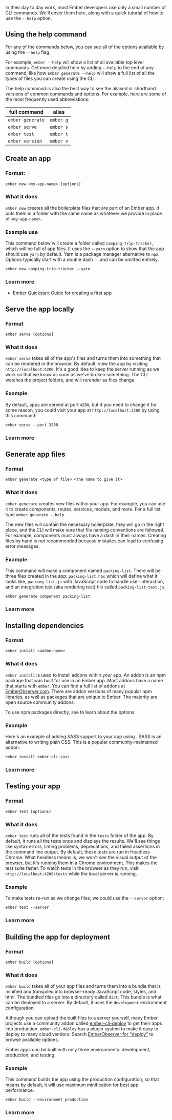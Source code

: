 In their day to day work, most Ember developers use only a small number of CLI commands.
We'll cover them here, along with a quick tutorial of how to use the `--help` option.

## Using the help command

For any of the commands below, you can see all of the options available by using the `--help` flag.

For example, `ember --help` will show a list of all available top level commands. Get more detailed help by adding `--help` to the end of any command, like how `ember generate --help` will show a full list of all the types of files you can create using the CLI.

The help command is also the best way to see the aliased or shorthand versions of common commands and options. For example, here are some of the most frequently used abbreviations:

| full command | alias |
|--------------|-------|
| `ember generate` | `ember g` |
| `ember serve`    | `ember s` |
| `ember test`     | `ember t` |
| `ember version`  | `ember v` |

<!-- SCREENSHOT -->

## Create an app

### Format:

```
ember new <my-app-name> [options]
```

### What it does

`ember new` creates all the boilerplate files that are part of an Ember app. It puts them in a folder with the same name as whatever we provide in place of `<my-app-name>`.

### Example use

This command below will create a folder called `camping-trip-tracker`, which will be full of app files. It uses the `--yarn` option to show that the app should use `yarn` by default. Yarn is a package manager alternative to `npm`. Options typically start with a double dash `--` and can be omitted entirely.

```
ember new camping-trip-tracker --yarn
```

### Learn more

- [Ember Quickstart Guide](https://guides.emberjs.com/release/getting-started/quick-start/) for creating a first app

## Serve the app locally

### Format

```
ember serve [options]
```

### What it does

`ember serve` takes all of the app's files and turns them into something that can be rendered in the browser. By default, view the app by visiting `http://localhost:4200`. It's a good idea to keep the server running as we work so that we know as soon as we've broken something. The CLI watches the project folders, and will rerender as files change.

### Example

By default, apps are served at port `4200`, but if you need to change it for some reason, you could visit your app at `http://localhost:3200` by using this command:

```
ember serve --port 3200
```

### Learn more

<!-- link to quickstart in the guides -->

## Generate app files

### Format

```
ember generate <type of file> <the name to give it>
```

### What it does

`ember generate` creates new files within your app. For example, you can use it to create components, routes, services, models, and more. For a full list, type `ember generate --help`. 

The new files will contain the necessary boilerplate, they will go in the right place, and the CLI will make sure that file naming conventions are followed. For example, components must always have a dash in their names. Creating files by hand is not recommended because mistakes can lead to confusing error messages.

### Example

This command will make a component named `packing-list`. There will be three files created in the app: `packing-list.hbs` which will define what it looks like, `packing-list.js` with JavaScript code to handle user interaction, and an integration test (aka rendering test) file called `packing-list-test.js`.

```
ember generate component packing-list
```

### Learn more

<!-- link to custom blueprints -->

## Installing dependencies

### Format

```
ember install <addon-name>
```

### What it does

`ember install` is used to install addons within your app. An addon is an npm package that was built for use in an Ember app. Most addons have a name that starts with `ember`. You can find a full list of addons at [EmberObserver.com](https://emberobserver.com). There are addon versions of many popular npm libraries, as well as packages that are unique to Ember. The majority are open source community addons.

To use npm packages directly, see <!-- LINK --> to learn about the options.

### Example

Here's an example of adding SASS support to your app using <!-- LINK TO CLI SASS -->. SASS is an alternative to writing plain CSS. This is a popular community-maintained addon.

```
ember install ember-cli-sass
```

### Learn more

<!-- Link to options for plain npm packages -->
<!-- Link to writing your own addon -->
<!-- Link to writing your own wrapper -->

## Testing your app

### Format

```
ember test [options]
```

### What it does

`ember test` runs all of the tests found in the `tests` folder of the app. By default, it runs all the tests once and displays the results. We'll see things like syntax errors, linting problems, deprecations, and failed assertions in the command line output. By default, these tests are run in Headless Chrome. What headless means is, we won't see the visual output of the browser, but it's running them in a Chrome environment. This makes the test suite faster. To watch tests in the browser as they run, visit `http://localhost:4200/tests` while the local server is running.

### Example

To make tests re-run as we change files, we could use the `--server` option:

```
ember test --server
```

### Learn more

## Building the app for deployment

### Format

```
ember build [options]
```

### What it does

`ember build` takes all of your app files and turns them into a bundle that is minified and transpiled into browser-ready JavaScript code, styles, and html. The bundled files go into a directory called `dist`. This bundle is what can be deployed to a server. By default, it uses the `development` environment configuration.

Although you can upload the built files to a server yourself, many Ember projects use a community addon called [ember-cli-deploy](https://github.com/ember-cli-deploy/ember-cli-deploy) to get their apps into production. `ember-cli-deploy` has a plugin system to make it easy to deploy to many cloud vendors. Search [EmberObserver for "deploy"](https://emberobserver.com/?query=deploy) to browse available options.

Ember apps can be built with only three environments: development, production, and testing.

### Example

This command builds the app using the production configuration, so that means by default, it will use maximum minification for best app performance.

```
ember build --environment production
```

### Learn more

<!-- what to link to here? something about ember-cli-build -->


<!-- link to guides and maybe super rentals -->


<!-- 
## Table of Contents
Basic use (explain options of each)
    - using the "help" commmand
    - ember new
    - ember server
    - ember generate
    - ember test
    - ember install (incl link to later section on shims for npm packages)
    - feature flags & configurations
    - Environmental variables
    - File tree reference
    - addons/dependencies
    - Upgrading
-->
